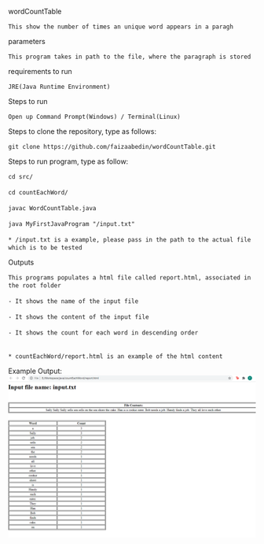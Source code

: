  wordCountTable

	This show the number of times an unique word appears in a paragh


parameters

	This program takes in path to the file, where the paragraph is stored


requirements to run

	JRE(Java Runtime Environment)


Steps to run 

	Open up Command Prompt(Windows) / Terminal(Linux)


Steps to clone the repository, type as follows:

	git clone https://github.com/faizaabedin/wordCountTable.git


Steps to run program, type as follow: 

	cd src/

	cd countEachWord/

	javac WordCountTable.java

	java MyFirstJavaProgram "/input.txt"

	* /input.txt is a example, please pass in the path to the actual file which is to be tested


Outputs 

	This programs populates a html file called report.html, associated in the root folder

	- It shows the name of the input file

	- It shows the content of the input file

	- It shows the count for each word in descending order 


	* countEachWord/report.html is an example of the html content

Example Output:
	![picture](sampleHTML.PNG)

